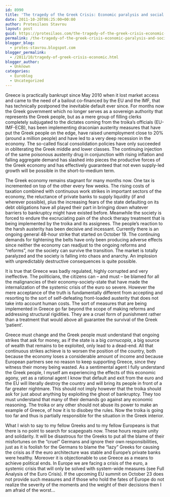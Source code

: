 ```yaml
---
id: 8990
title: 'The tragedy of the Greek Crisis: Economic paralysis and social unrest amid fears of implosion'
date: 2011-10-20T06:25:00+00:00
author: Protesilaos Stavrou
layout: post
guid: https://protesilaos.com/the-tragedy-of-the-greek-crisis-economic-paralysis-and-social-unrest-amid-fears-of-implosion/
permalink: /the-tragedy-of-the-greek-crisis-economic-paralysis-and-social-unrest-amid-fears-of-implosion/
blogger_blog:
  - protes-stavrou.blogspot.com
blogger_permalink:
  - /2011/10/tragedy-of-greek-crisis-economic.html
blogger_author:
  - Unknown
categories:
  - Euroblog
  - Uncategorized
---
```

Greece is practically bankrupt since May 2010 when it lost market access and came to the need of a bailout co-financed by the EU and the IMF, that has technically postponed the inevitable default ever since. For months now the Greek government which no longer serves as a sovereign authority that represents the Greek people, but as a mere group of filling clerks completely subjugated to the dictates coming from the troika&#8217;s officials (EU-IMF-ECB), has been implementing draconian austerity measures that have put the Greek people on the edge, have raised unemployment close to 20% (around a million people) and have led to a very deep recession in the economy. The so-called fiscal consolidation policies have only succeeded in obliterating the Greek middle and lower classes. The continuing injection of the same poisonous austerity drug in conjunction with rising inflation and falling aggregate demand has slashed into pieces the productive forces of the Greek economy and has effectively guaranteed that not even supply-led growth will be possible in the short-to-medium term.

The Greek economy remains stagnant for many months now. One tax is incremented on top of the other every few weeks. The rising costs of taxation combined with continuous work strikes in important sectors of the economy, the reluctance of private banks to supply liquidity (if and wherever possible), plus the increasing fears of the state defaulting on its debt obligations have all played their part in bringing down whatever barriers to bankruptcy might have existed before. Meanwhile the society is forced to endure the excruciating pain of the shock therapy treatment that is being implemented by the troika and its assignees. The people&#8217;s reaction to the harsh austerity has been decisive and incessant. Currently there is an ongoing general 48-hour strike that started on October 19. The continuing demands for tightening the belts have only been producing adverse effects since neither the economy can readjust to the ongoing reforms and &#8220;reforms&#8221;, nor the society can survive the transition. The market is totally paralyzed and the society is falling into chaos and anarchy. An implosion with unpredictably destructive consequences is quite possible.

It is true that Greece was badly regulated, highly corrupted and very ineffective. The politicians, the citizens can &#8211; and must &#8211; be blamed for all the malignancies of their economy-society-state that have made the internalization of the systemic crisis of the euro so severe. However the mere acceptance of the truth is fundamentally different from accepting and resorting to the sort of self-defeating front-loaded austerity that does not take into account human costs. The sort of measures that are being implemented in Greece go far beyond the scope of making reforms and addressing structural rigidities. They are a cruel form of punishment rather than a treatment that would above all guarantee the survival of the Greek &#8216;patient&#8217;.

Greece must change and the Greek people must understand that ongoing strikes that ask for money, as if the state is a big _cornucopia_, a big source of wealth that remains to be exploited, only lead to a dead-end. All that continuous strikes achieve is to worsen the position of the country, both because the economy loses a considerable amount of income and because European partners see no reason to keep supporting Greece, since they witness their money being wasted. As a sentimental agent I fully understand the Greek people, I myself am experiencing the effects of this economic agony, yet as a rational agent I know that default and exit from the euro and the EU will literally destroy the country and will bring its people in front of a far greater nightmare. This should not imply however that the troika should ask for just about anything by exploiting the ghost of bankruptcy. They too must understand that many of their demands go against any economic reasoning. The troika or any other should not abuse its power to make an example of Greece, of how it is to disobey the rules. Now the troika is going too far and thus is partially responsible for the situation in the Greek interior.

What I wish to say to my fellow Greeks and to my fellow Europeans is that there is no point to search for scapegoats now. These hours require unity and solidarity. It will be disastrous for the Greeks to put all the blame of their misfortunes on the &#8220;cruel&#8221; Germans and ignore their own responsibilities, just as it is foolish for the Germans to blame the &#8220;lazy&#8221; Greeks for causing the crisis as if the euro architecture was stable and Europe&#8217;s private banks were healthy. Moreover it is objectionable to use Greece as a means to achieve political ends. In Europe we are facing a crisis of the euro, a systemic crisis that will only be solved with system-wide measures (see Full Analysis of the Euro Crisis). If the upcoming EU summit on October 23 does not provide such measures and if those who hold the fates of Europe do not realize the severity of the moments and the weight of their decisions then I am afraid of the worst&#8230;